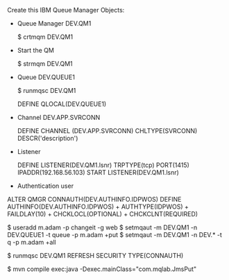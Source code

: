 Create this IBM Queue Manager Objects: 
 
-  Queue Manager  DEV.QM1

	$ crtmqm DEV.QM1

- Start the QM

	$ strmqm  DEV.QM1

- Queue DEV.QUEUE1

	$ runmqsc DEV.QM1

	DEFINE QLOCAL(DEV.QUEUE1)

- Channel DEV.APP.SVRCONN 

	DEFINE CHANNEL (DEV.APP.SVRCONN) CHLTYPE(SVRCONN) DESCR('description')

- Listener

	DEFINE LISTENER(DEV.QM1.lsnr) TRPTYPE(tcp) PORT(1415) IPADDR(192.168.56.103)
    START LISTENER(DEV.QM1.lsnr)
    
- Authentication user 

ALTER QMGR CONNAUTH(DEV.AUTHINFO.IDPWOS)
	     DEFINE AUTHINFO(DEV.AUTHINFO.IDPWOS) +
	     AUTHTYPE(IDPWOS) +
	     FAILDLAY(10) +
	     CHCKLOCL(OPTIONAL) +
	     CHCKCLNT(REQUIRED)

$ useradd m.adam -p changeit -g web
$ setmqaut -m DEV.QM1 -n DEV.QUEUE1 -t queue -p m.adam +put
$ setmqaut -m DEV.QM1 -n DEV.* -t q -p m.adam +all

$ runmqsc DEV.QM1
	REFRESH SECURITY TYPE(CONNAUTH)

$ mvn  compile exec:java -Dexec.mainClass="com.mqlab.JmsPut"

